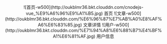 <br>
<div align=center>
![首页-w500](http://oukblmr36.bkt.clouddn.com/cnodejs-vue_%E9%A6%96%E9%A1%B5.jpg)
首页
![文章-w500](http://oukblmr36.bkt.clouddn.com/%E6%96%87%E7%AB%A0%E8%AF%A6%E6%83%85.jpg)
文章详情
![用户-w500](http://oukblmr36.bkt.clouddn.com/%E7%94%A8%E6%88%B7%E4%BF%A1%E6%81%AF.jpg)
用户信息
</div>

